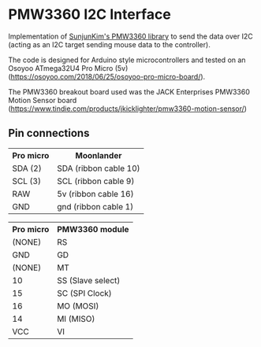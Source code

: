 # PMW3360 I2C Interface

Implementation of [SunjunKim's PMW3360 library](https://github.com/SunjunKim/PMW3360) to send the data over I2C (acting as an I2C target sending mouse data to the controller).

The code is designed for Arduino style microcontrollers and tested on an Osoyoo ATmega32U4 Pro Micro (5v) (https://osoyoo.com/2018/06/25/osoyoo-pro-micro-board/).

The PMW3360 breakout board used was the JACK Enterprises PMW3360 Motion Sensor board (https://www.tindie.com/products/jkicklighter/pmw3360-motion-sensor/)

## Pin connections

<table>
    <tr><th>    Pro micro    </th><th>    Moonlander                </th></tr>
    <tr><td>    SDA (2)      </td><td>    SDA (ribbon cable 10)     </td></tr>
    <tr><td>    SCL (3)      </td><td>    SCL (ribbon cable 9)      </td></tr>
    <tr><td>    RAW          </td><td>    5v (ribbon cable 16)      </td></tr>
    <tr><td>    GND          </td><td>    gnd (ribbon cable 1)      </td></tr>
</table>
<table>
    <tr><th>    Pro micro    </th><th>  PMW3360 module     </th></tr>
    <tr><td>    (NONE)       </td><td>  RS                 </td></tr>
    <tr><td>    GND          </td><td>  GD                 </td></tr>
    <tr><td>    (NONE)       </td><td>  MT                 </td></tr>
    <tr><td>    10           </td><td>  SS (Slave select)  </td></tr>
    <tr><td>    15           </td><td>  SC (SPI Clock)     </td></tr>
    <tr><td>    16           </td><td>  MO (MOSI)	       </td></tr>
    <tr><td>    14           </td><td>  MI (MISO)          </td></tr>
    <tr><td>    VCC          </td><td>  VI                 </td></tr>
</table>
